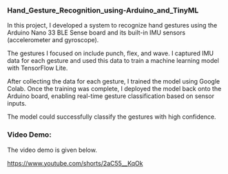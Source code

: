### Hand_Gesture_Recognition_using-Arduino_and_TinyML


In this project, I developed a system to recognize hand gestures using the Arduino Nano 33 BLE Sense board and its built-in IMU sensors (accelerometer and gyroscope). 

The gestures I focused on include punch, flex, and wave. I captured IMU data for each gesture and used this data to train a machine learning model with TensorFlow Lite.


After collecting the data for each gesture, I trained the model using Google Colab. Once the training was complete, I deployed the model back onto the Arduino board, enabling real-time gesture classification based on sensor inputs. 

The model could successfully classify the gestures with high confidence.

### Video Demo:

The video demo is given below.

https://www.youtube.com/shorts/2aC55__KqOk
